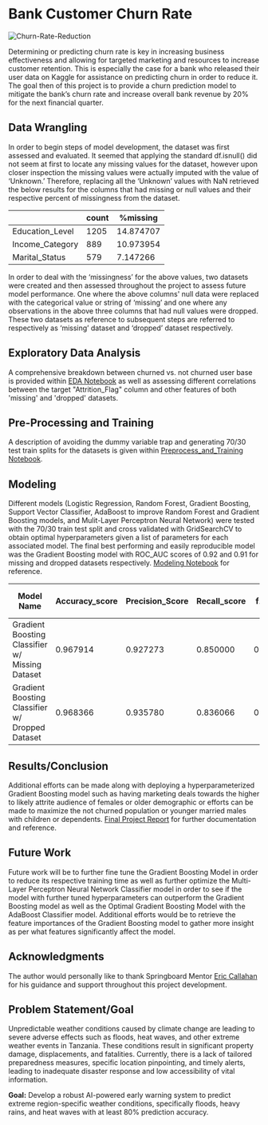 ﻿# Bank Customer Churn Rate
![Churn-Rate-Reduction](https://github.com/tpoozhikala/Bank-Churnrate/assets/57980120/5f58805b-3772-4305-889e-ea1ba2de1196)

Determining or predicting churn rate is key in increasing business effectiveness and allowing for targeted marketing and resources to increase customer retention. This is especially the case for a bank who released their user data on Kaggle for assistance on predicting churn in order to reduce it. The goal then of this project is to provide a churn prediction model to mitigate the bank’s churn rate and increase overall bank revenue by 20% for the next financial quarter. 

## Data Wrangling
In order to begin steps of model development, the dataset was first assessed and evaluated. It seemed that applying the standard df.isnull() did not seem at first to locate any missing values for the dataset, however upon closer inspection the missing values were actually imputed with the value of ‘Unknown.’ Therefore, replacing all the ‘Unknown’ values with NaN retrieved the below results for the columns that had missing or null values and their respective percent of missingness from the dataset.

|         | count     | %missing  |
| ------- | --- | --- |
| Education_Level | 1205 | 14.874707 |
| Income_Category | 889 | 10.973954 |
| Marital_Status | 579 | 7.147266 |

In order to deal with the ‘missingness’ for the above values, two datasets were created and then assessed throughout the project to assess future model performance. One where the above columns' null data were replaced with the categorical value or string of ‘missing’ and one where any observations in the above three columns that had null values were dropped. These two datasets as reference to subsequent steps are referred to respectively as ‘missing’ dataset and ‘dropped’ dataset respectively.

## Exploratory Data Analysis
A comprehensive breakdown between churned vs. not churned user base is provided within [EDA Notebook](https://github.com/tpoozhikala/Bank-Churnrate/blob/main/3_EDA/03_EDA_Bank_Churnrate.ipynb) as well as assessing different correlations between the target "Attrition_Flag" column and other features of both 'missing' and 'dropped' datasets.

## Pre-Processing and Training
A description of avoiding the dummy variable trap and generating 70/30 test train splits for the datasets is given within [Preprocess_and_Training Notebook](https://github.com/tpoozhikala/Bank-Churnrate/blob/main/4_Preprocess_and_Training/04_Preprocess_and_Training_Bank_Churnrate.ipynb).

## Modeling
Different models (Logistic Regression, Random Forest, Gradient Boosting, Support Vector Classifier, AdaBoost to improve Random Forest and Gradient Boosting models, and Mulit-Layer Perceptron Neural Network) were tested with the 70/30 train test split and cross validated with GridSearchCV to obtain optimal hyperparameters given a list of parameters for each associated model. The final best performing and easily reproducible model was the Gradient Boosting model with ROC_AUC scores of 0.92 and 0.91 for missing and dropped datasets respectively.
[Modeling Notebook](https://github.com/tpoozhikala/Bank-Churnrate/blob/main/5_Modeling/05_Modeling_Bank_Churnrate.ipynb) for reference.

| Model Name | Accuracy_score | Precision_Score  | Recall_score | f1_Score | ROC_AUC_score | Training Time (Sec)
| ------- | --- | --- | --- | --- | --- | --- |
| Gradient Boosting Classifier w/ Missing Dataset | 	0.967914 |	0.927273 |	0.850000 | 	0.886957 | 	0.919206 |	846.87 |
| Gradient Boosting Classifier w/ Dropped Dataset |   0.968366 |	0.935780 |	0.836066 |	0.883117 |	0.913248 |	603.65 |

## Results/Conclusion
Additional efforts can be made along with deploying a hyperparameterized Gradient Boosting model such as having marketing deals towards the higher to likely attrite audience of females or older demographic or efforts can be made to maximize the not churned population or younger married males with children or dependents.
[Final Project Report](https://github.com/tpoozhikala/Bank-Churnrate/blob/main/6_Documentation/Bank_Churn_Rate_Final_Project_Report.pdf) for further documentation and reference.

## Future Work
Future work will be to further fine tune the Gradient Boosting Model in order to reduce its respective training time as well as further optimize the Multi-Layer Perceptron Neural Network Classifier model in order to see if the model with further tuned hyperparameters can outperform the Gradient Boosting model as well as the Optimal Gradient Boosting Model with the AdaBoost Classifier model. Additional efforts would be to retrieve the feature importances of the Gradient Boosting model to gather more insight as per what features significantly affect the model.

## Acknowledgments
The author would personally like to thank Springboard Mentor [Eric Callahan](https://www.linkedin.com/in/ericcallahan/) for his guidance and support throughout this project development.

## Problem Statement/Goal
Unpredictable weather conditions caused by climate change are leading to severe adverse effects such as floods, heat waves, and other extreme weather events in Tanzania. These conditions result in significant property damage, displacements, and fatalities. Currently, there is a lack of tailored preparedness measures, specific location pinpointing, and timely alerts, leading to inadequate disaster response and low accessibility of vital information.

**Goal:** Develop a robust AI-powered early warning system to predict extreme region-specific weather conditions, specifically floods, heavy rains, and heat waves with at least 80% prediction accuracy.




